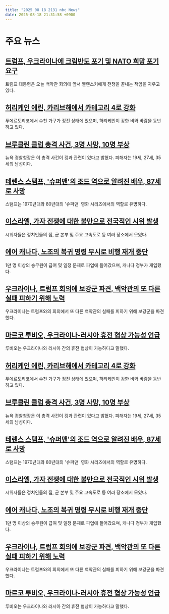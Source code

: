 ```yaml
---
title: "2025 08 18 2131 nbc News"
date: 2025-08-18 21:31:58 +0900
---
```


# 주요 뉴스  
## [트럼프, 우크라이나에 크림반도 포기 및 NATO 희망 포기 요구](https://www.nbcnews.com/politics/white-house/trump-pressures-ukraine-end-war-ahead-zelenskyy-meeting-rcna225476)  
트럼프 대통령은 오늘 백악관 회의에 앞서 젤렌스키에게 전쟁을 끝내는 책임을 지우고 있다.  
## [허리케인 에린, 카리브해에서 카테고리 4로 강화](https://www.nbcnews.com/weather/hurricanes/thousands-without-power-puerto-rico-hurricane-erin-rcna225461)  
푸에르토리코에서 수천 가구가 정전 상태에 있으며, 허리케인이 강한 비와 바람을 동반하고 있다.  
## [브루클린 클럽 총격 사건, 3명 사망, 10명 부상](https://www.nbcnews.com/news/us-news/brooklyn-club-shooting-taste-of-the-city-lounge-rcna225446)  
뉴욕 경찰청장은 이 총격 사건이 갱과 관련이 있다고 밝혔다. 피해자는 19세, 27세, 35세의 남성이다.  
## [테렌스 스탬프, '슈퍼맨'의 조드 역으로 알려진 배우, 87세로 사망](https://www.nbcnews.com/news/obituaries/terence-stamp-obituary-rcna225460)  
스탬프는 1970년대와 80년대의 '슈퍼맨' 영화 시리즈에서의 역할로 유명하다.  
## [이스라엘, 가자 전쟁에 대한 불만으로 전국적인 시위 발생](https://www.nbcnews.com/world/israel/israel-nationwide-protests-war-gaza-hamas-hostages-netanyahu-rcna225541)  
시위자들은 정치인들의 집, 군 본부 및 주요 고속도로 등 여러 장소에서 모였다.  
## [에어 캐나다, 노조의 복귀 명령 무시로 비행 재개 중단](https://www.nbcnews.com/world/canada/air-canada-resume-flights-directive-ending-strike-rcna225444)  
1만 명 이상의 승무원이 급여 및 일정 문제로 파업에 들어갔으며, 캐나다 정부가 개입했다.  
## [우크라이나, 트럼프 회의에 보강군 파견, 백악관의 또 다른 실패 피하기 위해 노력](https://www.nbcnews.com/world/ukraine/trump-zelenskyy-talks-ukraine-european-leaders-putin-russia-peace-rcna225534)  
우크라이나는 트럼프와의 회의에서 또 다른 백악관의 실패를 피하기 위해 보강군을 파견했다.  
## [마르코 루비오, 우크라이나-러시아 휴전 협상 가능성 언급](https://www.nbcnews.com/politics/trump-administration/rubio-says-ceasefire-deal-not-off-table-ukraine-russia-trump-rcna225421)  
루비오는 우크라이나와 러시아 간의 휴전 협상이 가능하다고 말했다.  
## [허리케인 에린, 카리브해에서 카테고리 4로 강화](https://www.nbcnews.com/weather/hurricanes/thousands-without-power-puerto-rico-hurricane-erin-rcna225461)  
푸에르토리코에서 수천 가구가 정전 상태에 있으며, 허리케인이 강한 비와 바람을 동반하고 있다.  
## [브루클린 클럽 총격 사건, 3명 사망, 10명 부상](https://www.nbcnews.com/news/us-news/brooklyn-club-shooting-taste-of-the-city-lounge-rcna225446)  
뉴욕 경찰청장은 이 총격 사건이 갱과 관련이 있다고 밝혔다. 피해자는 19세, 27세, 35세의 남성이다.  
## [테렌스 스탬프, '슈퍼맨'의 조드 역으로 알려진 배우, 87세로 사망](https://www.nbcnews.com/news/obituaries/terence-stamp-obituary-rcna225460)  
스탬프는 1970년대와 80년대의 '슈퍼맨' 영화 시리즈에서의 역할로 유명하다.  
## [이스라엘, 가자 전쟁에 대한 불만으로 전국적인 시위 발생](https://www.nbcnews.com/world/israel/israel-nationwide-protests-war-gaza-hamas-hostages-netanyahu-rcna225541)  
시위자들은 정치인들의 집, 군 본부 및 주요 고속도로 등 여러 장소에서 모였다.  
## [에어 캐나다, 노조의 복귀 명령 무시로 비행 재개 중단](https://www.nbcnews.com/world/canada/air-canada-resume-flights-directive-ending-strike-rcna225444)  
1만 명 이상의 승무원이 급여 및 일정 문제로 파업에 들어갔으며, 캐나다 정부가 개입했다.  
## [우크라이나, 트럼프 회의에 보강군 파견, 백악관의 또 다른 실패 피하기 위해 노력](https://www.nbcnews.com/world/ukraine/trump-zelenskyy-talks-ukraine-european-leaders-putin-russia-peace-rcna225534)  
우크라이나는 트럼프와의 회의에서 또 다른 백악관의 실패를 피하기 위해 보강군을 파견했다.  
## [마르코 루비오, 우크라이나-러시아 휴전 협상 가능성 언급](https://www.nbcnews.com/politics/trump-administration/rubio-says-ceasefire-deal-not-off-table-ukraine-russia-trump-rcna225421)  
루비오는 우크라이나와 러시아 간의 휴전 협상이 가능하다고 말했다.